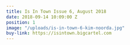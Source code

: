 ```yaml
---
title: Is In Town Issue 6, August 2018
date: 2018-09-14 10:09:00 Z
position: 1
image: "/uploads/is-in-town-6-kim-noorda.jpg"
buy-link: https://isintown.bigcartel.com
---
```


